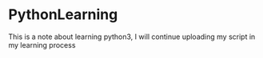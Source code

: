 # PythonLearning
This is a note about learning python3, I will continue uploading my script in my learning process

